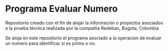 # Programa Evaluar Numero
Repositorio creado con el fin de alojar la información o proyectos asociados a la prueba técnica realizada por la compañía Redeban, Bogota, Colombia

Se aloja en este repositorio el programa asociado a la operacion de evaluar un numero para identificar si es primo o no.
